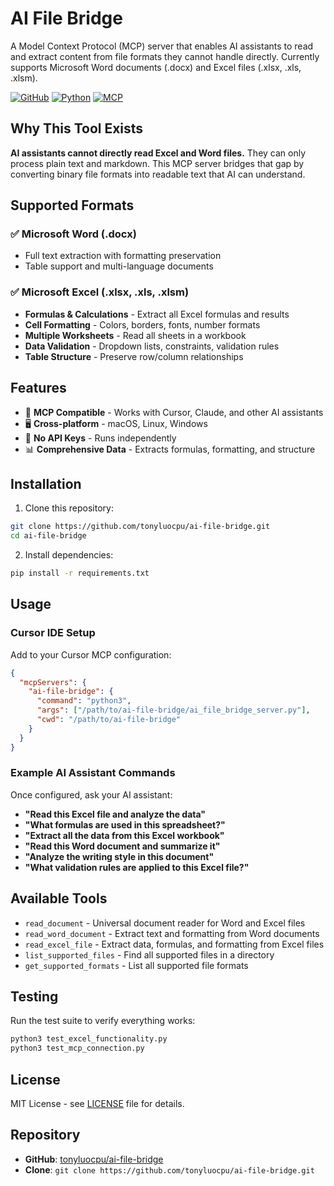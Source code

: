 # AI File Bridge

A Model Context Protocol (MCP) server that enables AI assistants to read and extract content from file formats they cannot handle directly. Currently supports Microsoft Word documents (.docx) and Excel files (.xlsx, .xls, .xlsm).

[![GitHub](https://img.shields.io/badge/GitHub-Repository-blue?style=flat&logo=github)](https://github.com/tonyluocpu/ai-file-bridge)
[![Python](https://img.shields.io/badge/Python-3.8+-green?style=flat&logo=python)](https://python.org)
[![MCP](https://img.shields.io/badge/MCP-Compatible-purple?style=flat)](https://modelcontextprotocol.io)

## Why This Tool Exists

**AI assistants cannot directly read Excel and Word files.** They can only process plain text and markdown. This MCP server bridges that gap by converting binary file formats into readable text that AI can understand.

## Supported Formats

### ✅ Microsoft Word (.docx)
- Full text extraction with formatting preservation
- Table support and multi-language documents

### ✅ Microsoft Excel (.xlsx, .xls, .xlsm)
- **Formulas & Calculations** - Extract all Excel formulas and results
- **Cell Formatting** - Colors, borders, fonts, number formats
- **Multiple Worksheets** - Read all sheets in a workbook
- **Data Validation** - Dropdown lists, constraints, validation rules
- **Table Structure** - Preserve row/column relationships

## Features

- 🔧 **MCP Compatible** - Works with Cursor, Claude, and other AI assistants
- 🖥️ **Cross-platform** - macOS, Linux, Windows
- 🚀 **No API Keys** - Runs independently
- 📊 **Comprehensive Data** - Extracts formulas, formatting, and structure

## Installation

1. Clone this repository:
```bash
git clone https://github.com/tonyluocpu/ai-file-bridge.git
cd ai-file-bridge
```

2. Install dependencies:
```bash
pip install -r requirements.txt
```

## Usage

### Cursor IDE Setup

Add to your Cursor MCP configuration:

```json
{
  "mcpServers": {
    "ai-file-bridge": {
      "command": "python3",
      "args": ["/path/to/ai-file-bridge/ai_file_bridge_server.py"],
      "cwd": "/path/to/ai-file-bridge"
    }
  }
}
```

### Example AI Assistant Commands

Once configured, ask your AI assistant:

- **"Read this Excel file and analyze the data"**
- **"What formulas are used in this spreadsheet?"**
- **"Extract all the data from this Excel workbook"**
- **"Read this Word document and summarize it"**
- **"Analyze the writing style in this document"**
- **"What validation rules are applied to this Excel file?"**

## Available Tools

- `read_document` - Universal document reader for Word and Excel files
- `read_word_document` - Extract text and formatting from Word documents
- `read_excel_file` - Extract data, formulas, and formatting from Excel files
- `list_supported_files` - Find all supported files in a directory
- `get_supported_formats` - List all supported file formats

## Testing

Run the test suite to verify everything works:

```bash
python3 test_excel_functionality.py
python3 test_mcp_connection.py
```

## License

MIT License - see [LICENSE](LICENSE) file for details.

## Repository

- **GitHub**: [tonyluocpu/ai-file-bridge](https://github.com/tonyluocpu/ai-file-bridge)
- **Clone**: `git clone https://github.com/tonyluocpu/ai-file-bridge.git`



